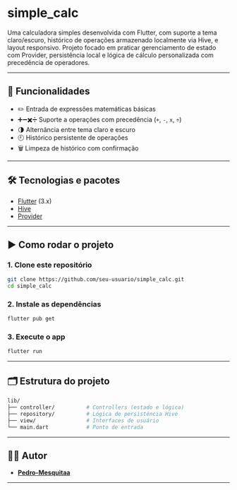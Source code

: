 
# simple_calc

Uma calculadora simples desenvolvida com Flutter, com suporte a tema claro/escuro, histórico de operações armazenado localmente via Hive, e layout responsivo. Projeto focado em praticar gerenciamento de estado com Provider, persistência local e lógica de cálculo personalizada com precedência de operadores.

---

## 🚀 Funcionalidades

- ✏️ Entrada de expressões matemáticas básicas
- ➕➖✖️➗ Suporte a operações com precedência (`+`, `-`, `x`, `÷`)
- 🌗 Alternância entre tema claro e escuro
- 🕘 Histórico persistente de operações
- 🗑️ Limpeza de histórico com confirmação

---


## 🛠️ Tecnologias e pacotes

- [Flutter](https://flutter.dev/) (3.x)
- [Hive](https://pub.dev/packages/hive)
- [Provider](https://pub.dev/packages/provider)

---

## ▶️ Como rodar o projeto

### 1. Clone este repositório

```bash
git clone https://github.com/seu-usuario/simple_calc.git
cd simple_calc
````

### 2. Instale as dependências

```bash
flutter pub get
```

### 3. Execute o app

```bash
flutter run
```

---

## 🗂️ Estrutura do projeto

```bash
lib/
├── controller/          # Controllers (estado e lógica)
├── repository/          # Lógica de persistência Hive
├── view/                # Interfaces de usuário
└── main.dart            # Ponto de entrada
```

---


## 👨‍💻 Autor

* **[Pedro-Mesquitaa](https://github.com/Pedro-Mesquitaa)**

---

